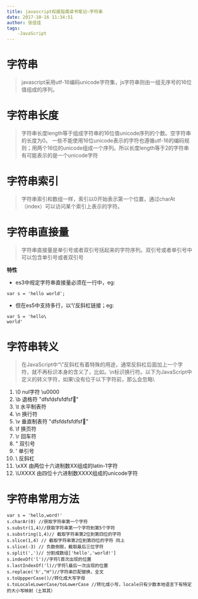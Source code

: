 ```yaml
---
title: javascript权威指南读书笔记—字符串
date: 2017-10-16 11:34:51
author: 张佳佳
tags:
	-JavaScript
---
```

# 字符串
> javascript采用utf-16编码unicode字符集，js字符串则由一组无序号的16位值组成的序列。

# 字符串长度
> 字符串长度length等于组成字符串的16位值unicode序列的个数。空字符串的长度为0。
> 一些不能使用16位unicode表示的字符也遵循utf-16的编码规则；用两个16位的unicode组成一个序列。所以长度length等于2的字符串有可能表示的是一个unicode字符

# 字符串索引
> 字符串索引和数组一样，索引以0开始表示第一个位置，通过charAt（index）可以访问某个索引上表示的字符。

# 字符串直接量
> 字符串直接量是单引号或者双引号括起来的字符序列。双引号或者单引号中可以包含单引号或者双引号
<!-- more -->
**特性**
- es3中规定字符串直接量必须在一行中，eg:
```
var s = 'hello world';
```
- 但在es5中支持多行，以‘\’反斜杠链接；eg:
```
var S = 'hello\
world'
```

# 字符串转义
> 在JavaScript中“\”反斜杠有着特殊的用途，通常反斜杠后面加上一个字符，就不再标识本身的含义了，比如。\n标识换行符。以下为JavaScript中定义的转义字符，如果\没有位于以下字符前，那么会忽略\
1. \0   nul字符 \u0000 
2. \b   退格符 "dfsfdsfsfdfsf"
3. \t   水平制表符
4. \n   换行符
5. \v   垂直制表符 "dfsfdsfsfdfsf"
6. \f   换页符
7. \r   回车符
8. \"   双引号
9. \'   单引号
10. \\   反斜杠
11. \xXX   由两位十六进制数XX组成的latin-1字符
12. \UXXXX  由四位十六进制数XXXX组成的unicode字符

# 字符串常用方法
```
var s = 'hello,word!'
s.charAr(0) //获取字符串第一个字符
s.substr(1,4)//获取字符串第一个字符到第5个字符
s.substring(1,4)// 截取字符串第2位到第四位的字符
s.slice(1,4) // 截取字符串第2位到第四位的字符 同上
s.slice(-3) // 负数倒叙，截取最后三位字符
s.split(',')// 分割成数组['hello','world!']
s.indexOf('l')//字符l首次出现的位置
s.lastIndexOf('l)//字符l最后一次出现的位置
s.replace('h',"H")//字符串匹配替换，全文
s.toUppperCase()//转化成大写字母
s.toLocaleLowerCase/toLowerCase //转化成小写，locale只有少数本地语言下有特定的大小写映射（土耳其）
```